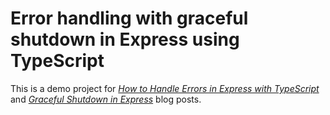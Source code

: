 # Error handling with graceful shutdown in Express using TypeScript

This is a demo project for [_How to Handle Errors in Express with TypeScript_](https://www.codeconcisely.com/posts/how-to-handle-errors-in-express-with-typescript/) and [_Graceful Shutdown in Express_](https://www.codeconcisely.com/posts/graceful-shutdown-in-express/) blog posts.
